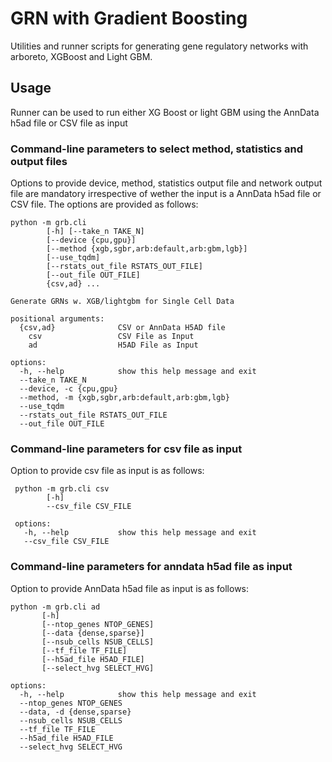 # GRN with Gradient Boosting

Utilities and runner scripts for generating gene regulatory networks with arboreto, XGBoost and Light GBM.

## Usage

Runner can be used to run either XG Boost or light GBM using the AnnData h5ad
file or CSV file as input

### Command-line parameters to select method, statistics and output files

Options to provide device, method, statistics output file and network output
file are mandatory irrespective of wether the input is a AnnData h5ad file or
CSV file. The options are provided as follows:

    python -m grb.cli
            [-h] [--take_n TAKE_N]
            [--device {cpu,gpu}]
            [--method {xgb,sgbr,arb:default,arb:gbm,lgb}]
            [--use_tqdm]
            [--rstats_out_file RSTATS_OUT_FILE]
            [--out_file OUT_FILE]
            {csv,ad} ...

    Generate GRNs w. XGB/lightgbm for Single Cell Data

    positional arguments:
      {csv,ad}              CSV or AnnData H5AD file
        csv                 CSV File as Input
        ad                  H5AD File as Input

    options:
      -h, --help            show this help message and exit
      --take_n TAKE_N
      --device, -c {cpu,gpu}
      --method, -m {xgb,sgbr,arb:default,arb:gbm,lgb}
      --use_tqdm
      --rstats_out_file RSTATS_OUT_FILE
      --out_file OUT_FILE

### Command-line parameters for csv file as input

Option to provide csv file as input is as follows:

     python -m grb.cli csv
            [-h]
            --csv_file CSV_FILE

     options:
       -h, --help           show this help message and exit
       --csv_file CSV_FILE

### Command-line parameters for anndata h5ad file as input

Option to provide AnnData h5ad file as input is as follows:

    python -m grb.cli ad
           [-h]
           [--ntop_genes NTOP_GENES]
           [--data {dense,sparse}]
           [--nsub_cells NSUB_CELLS]
           [--tf_file TF_FILE]
           [--h5ad_file H5AD_FILE]
           [--select_hvg SELECT_HVG]

    options:
      -h, --help            show this help message and exit
      --ntop_genes NTOP_GENES
      --data, -d {dense,sparse}
      --nsub_cells NSUB_CELLS
      --tf_file TF_FILE
      --h5ad_file H5AD_FILE
      --select_hvg SELECT_HVG
